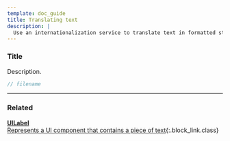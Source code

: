 ```yaml
---
template: doc_guide
title: Translating text
description: |
  Use an internationalization service to translate text in formatted strings and bindings.
---
```


<section>

### Title

Description.

</section>

```typescript
// filename
```

---

<footer>

### Related

[**UILabel**<br>Represents a UI component that contains a piece of text](/docs/ref/UILabel){:.block_link.class}

</footer>
